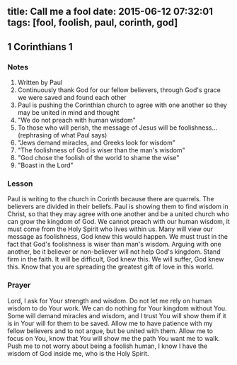 title: Call me a fool
date: 2015-06-12 07:32:01
tags: [fool, foolish, paul, corinth, god]
---

## 1 Corinthians 1

### Notes

1. Written by Paul
2. Continuously thank God for our fellow believers, through God's grace we were saved and found each other
3. Paul is pushing the Corinthian church to agree with one another so they may be united in mind and thought
4. "We do not preach with human wisdom"
5. To those who will perish, the message of Jesus will be foolishness... (rephrasing of what Paul says)
6. "Jews demand miracles, and Greeks look for wisdom"
7. "The foolishness of God is wiser than the man's wisdom"
8. "God chose the foolish of the world to shame the wise"
9. "Boast in the Lord"

### Lesson

Paul is writing to the church in Corinth because there are quarrels. The believers are divided in their beliefs. Paul is showing them to find wisdom in Christ, so that they may agree with one another and be a united church who can grow the kingdom of God. We cannot preach with our human wisdom, it must come from the Holy Spirit who lives within us. Many will view our message as foolishness, God knew this would happen. We must trust in the fact that God's foolishness is wiser than man's wisdom. Arguing with one another, be it believer or non-believer will not help God's kingdom. Stand firm in the faith. It will be difficult, God knew this. We will suffer, God knew this. Know that you are spreading the greatest gift of love in this world.

### Prayer

Lord, I ask for Your strength and wisdom. Do not let me rely on human wisdom to do Your work. We can do nothing for Your kingdom without You. Some will demand miracles and wisdom, and I trust You will show them if it is in Your will for them to be saved. Allow me to have patience with my fellow believers and to not argue, but be united with them. Allow me to focus on You, know that You will show me the path You want me to walk. Push me to not worry about being a foolish human, I know I have the wisdom of God inside me, who is the Holy Spirit.